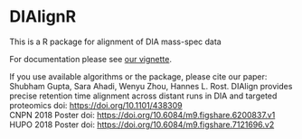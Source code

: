 # DIAlignR
This is a R package for alignment of DIA mass-spec data

For documentation please see [our vignette](http://htmlpreview.github.io/?https://github.com/Roestlab/DIAlignR/blob/master/vignettes/DIAlignR-vignette.html).

If you use available algorithms or the package, please cite our paper:
Shubham Gupta, Sara Ahadi, Wenyu Zhou, Hannes L. Rost. DIAlign provides precise retention time alignment across distant runs in DIA and targeted proteomics
doi: https://doi.org/10.1101/438309    
CNPN 2018 Poster doi: https://doi.org/10.6084/m9.figshare.6200837.v1     
HUPO 2018 Poster doi: https://doi.org/10.6084/m9.figshare.7121696.v2     

